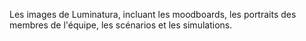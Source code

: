 Les images de Luminatura, incluant les moodboards, les portraits des membres de l'équipe, les scénarios et les simulations.
